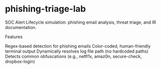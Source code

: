 # phishing-triage-lab
SOC Alert Lifecycle simulation: phishing email analysis, threat triage, and IR documentation.

Features

Regex-based detection for phishing emails
Color-coded, human-friendly terminal output
Dynamically resolves log file path (no hardcoded paths)
Detects common obfuscations (e.g., netfl1x, amaz0n, secure-check, dropbox-login)
